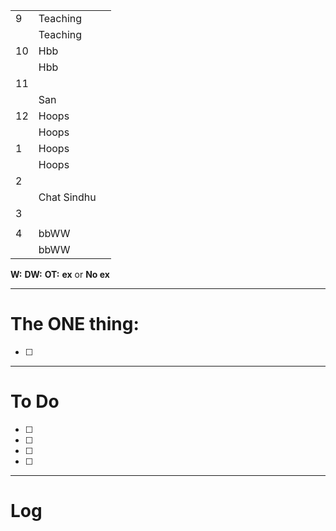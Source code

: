 
|     |             |     |
| --- | ----------- | --- |
| 9   | Teaching    |     |
|     | Teaching    |     |
| 10  | Hbb         |     |
|     | Hbb         |     |
| 11  |             |     |
|     | San         |     |
| 12  | Hoops       |     |
|     | Hoops       |     |
| 1   | Hoops       |     |
|     | Hoops       |     |
| 2   |             |     |
|     | Chat Sindhu |     |
| 3   |             |     |
|     |             |     |
| 4   | bbWW        |     |
|     | bbWW        |     |

**W:**
**DW:**
**OT:**
**ex** or **No ex**

---
# The ONE thing: 
- [ ] 

---
# To Do

- [ ] 
- [ ] 
- [ ] 
- [ ] 

---

# Log
